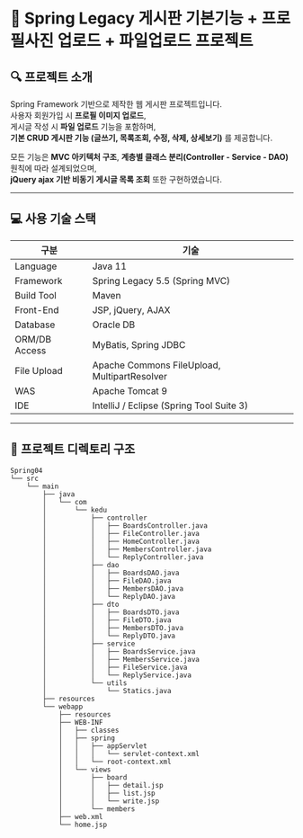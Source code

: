 # 📌 Spring Legacy 게시판 기본기능 + 프로필사진 업로드 + 파일업로드 프로젝트

## 🔍 프로젝트 소개
Spring Framework 기반으로 제작한 웹 게시판 프로젝트입니다.  
사용자 회원가입 시 **프로필 이미지 업로드**,  
게시글 작성 시 **파일 업로드** 기능을 포함하며,  
**기본 CRUD 게시판 기능 (글쓰기, 목록조회, 수정, 삭제, 상세보기)** 를 제공합니다.

모든 기능은 **MVC 아키텍처 구조**, **계층별 클래스 분리(Controller - Service - DAO)** 원칙에 따라 설계되었으며,  
**jQuery ajax 기반 비동기 게시글 목록 조회** 또한 구현하였습니다.

---

## 💻 사용 기술 스택

| 구분            | 기술                                              |
|----------------|---------------------------------------------------|
| Language        | Java 11                                           |
| Framework       | Spring Legacy 5.5 (Spring MVC)                   |
| Build Tool      | Maven                                             |
| Front-End       | JSP, jQuery, AJAX                                 |
| Database        | Oracle DB                                         |
| ORM/DB Access   | MyBatis, Spring JDBC                              |
| File Upload     | Apache Commons FileUpload, MultipartResolver     |
| WAS             | Apache Tomcat 9                                   |
| IDE             | IntelliJ / Eclipse (Spring Tool Suite 3)         |

---

## 📂 프로젝트 디렉토리 구조
```plaintext
Spring04  
└── src  
    └── main  
        ├── java  
        │   └── com  
        │       └── kedu  
        │           ├── controller  
        │           │   ├── BoardsController.java  
        │           │   ├── FileController.java  
        │           │   ├── HomeController.java  
        │           │   ├── MembersController.java  
        │           │   └── ReplyController.java  
        │           ├── dao  
        │           │   ├── BoardsDAO.java  
        │           │   ├── FileDAO.java  
        │           │   ├── MembersDAO.java  
        │           │   └── ReplyDAO.java  
        │           ├── dto  
        │           │   ├── BoardsDTO.java  
        │           │   ├── FileDTO.java  
        │           │   ├── MembersDTO.java  
        │           │   └── ReplyDTO.java  
        │           ├── service  
        │           │   ├── BoardsService.java  
        │           │   ├── MembersService.java  
        │           │   ├── FileService.java  
        │           │   └── ReplyService.java  
        │           └── utils  
        │               └── Statics.java  
        ├── resources  
        └── webapp  
            ├── resources  
            ├── WEB-INF  
            │   ├── classes  
            │   ├── spring  
            │   │   ├── appServlet  
            │   │   │   └── servlet-context.xml  
            │   │   └── root-context.xml  
            │   └── views  
            │       ├── board  
            │       │   ├── detail.jsp  
            │       │   ├── list.jsp  
            │       │   └── write.jsp  
            │       └── members  
            ├── web.xml  
            └── home.jsp
